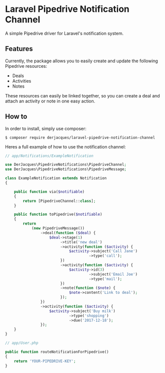 # Laravel Pipedrive Notification Channel

A simple Pipedrive driver for Laravel's notification system.

## Features

Currently, the package allows you to easily create and update the following Pipedrive resources:

- Deals
- Activities
- Notes

These resources can easily be linked together, so you can create a deal and attach an activity or note in one easy action.

## How to

In order to install, simply use composer:

`$ composer require derjacques/laravel-pipedrive-notification-channel`

Heres a full example of how to use the notification channel:

```php
// app/Notifications/ExampleNotification

use DerJacques\PipedriveNotifications\PipedriveChannel;
use DerJacques\PipedriveNotifications\PipedriveMessage;

class ExampleNotification extends Notification
{

    public function via($notifiable)
    {
        return [PipedriveChannel::class];
    }

    public function toPipedrive($notifiable)
    {
        return
            (new PipedriveMessage())
                ->deal(function ($deal) {
                    $deal->stage(1)
                         ->title('new deal')
                         ->activity(function ($activity) {
                             $activity->subject('Call Jane')
                                      ->type('call');
                         })
                         ->activity(function ($activity) {
                             $activity->id(3)
                                      ->subject('Email Joe')
                                      ->type('mail');
                         })
                         ->note(function ($note) {
                             $note->content('Link to deal');
                         });
                })
                ->activity(function ($activity) {
                    $activity->subject('Buy milk')
                             ->type('shopping')
                             ->due('2017-12-18');
                });
    }
}
```

```php
// app/User.php

public function routeNotificationForPipedrive()
{
    return 'YOUR-PIPEDRIVE-KEY';
}
```
